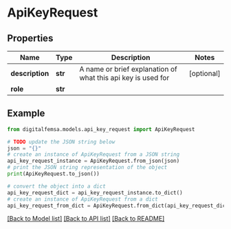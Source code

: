 # ApiKeyRequest


## Properties

Name | Type | Description | Notes
------------ | ------------- | ------------- | -------------
**description** | **str** | A name or brief explanation of what this api key is used for | [optional] 
**role** | **str** |  | 

## Example

```python
from digitalfemsa.models.api_key_request import ApiKeyRequest

# TODO update the JSON string below
json = "{}"
# create an instance of ApiKeyRequest from a JSON string
api_key_request_instance = ApiKeyRequest.from_json(json)
# print the JSON string representation of the object
print(ApiKeyRequest.to_json())

# convert the object into a dict
api_key_request_dict = api_key_request_instance.to_dict()
# create an instance of ApiKeyRequest from a dict
api_key_request_from_dict = ApiKeyRequest.from_dict(api_key_request_dict)
```
[[Back to Model list]](../README.md#documentation-for-models) [[Back to API list]](../README.md#documentation-for-api-endpoints) [[Back to README]](../README.md)


